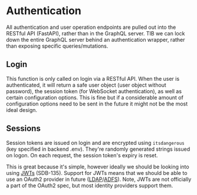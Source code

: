 # Authentication

All authentication and user operation endpoints are pulled out into the RESTful API (FastAPI), rather than in the GraphQL server. TIB we can lock down the entire GraphQL server behind an authentication wrapper, rather than exposing specific queries/mutations.

## Login

This function is only called on login via a RESTful API. When the user is authenticated, it will return a safe user object (user object without password), the session token (for WebSocket authentication), as well as certain configuration options. This is fine but if a considerable amount of configuration options need to be sent in the future it might not be the most ideal design.

## Sessions

Session tokens are issued on login and are encrypted using `itsdangerous` (key specified in backend .env). They're randomly generated strings issued on logon. On each request, the session token's expiry is reset.
  
This is great because it's simple, however ideally we should be looking into using [JWTs](https://jwt.io/introduction/) (SDB-135). Support for JWTs means that we should be able to use an OAuth2 provider in future ([LDAP](https://ldap.com/)/[ADFS](https://docs.microsoft.com/en-us/windows-server/identity/ad-fs/ad-fs-overview)). Note, JWTs are not officially a part of the OAuth2 spec, but most identity providers support them.
